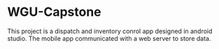# WGU-Capstone
This project is a dispatch and inventory conrol app designed in android studio. The mobile app communicated with a web server to store data.
